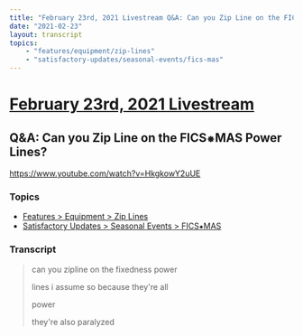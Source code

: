 ```yaml
---
title: "February 23rd, 2021 Livestream Q&A: Can you Zip Line on the FICS⁕MAS Power Lines?"
date: "2021-02-23"
layout: transcript
topics:
    - "features/equipment/zip-lines"
    - "satisfactory-updates/seasonal-events/fics-mas"
---
```

# [February 23rd, 2021 Livestream](../2021-02-23.md)
## Q&A: Can you Zip Line on the FICS⁕MAS Power Lines?
https://www.youtube.com/watch?v=HkgkowY2uUE

### Topics
* [Features > Equipment > Zip Lines](../topics/features/equipment/zip-lines.md)
* [Satisfactory Updates > Seasonal Events > FICS⁕MAS](../topics/satisfactory-updates/seasonal-events/fics-mas.md)

### Transcript

> can you zipline on the fixedness power
>
> lines i assume so because they're all
>
> power
>
> they're also paralyzed
